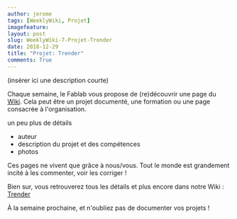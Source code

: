 ```yaml
---
author: jerome
tags: [WeeklyWiki, Projet]
imagefeature:
layout: post
slug: WeeklyWiki-7-Projet-Trender
date: 2018-12-29
title: "Projet: Trender"
comments: True
---
```


(insérer ici une description courte)

Chaque semaine, le Fablab vous propose de (re)découvrir une page du [Wiki](https://wiki.fablab-lannion.org). Cela peut être un projet documenté, une formation ou une page consacrée à l'organisation.

un peu plus de détails
* auteur
* description du projet et des compétences
* photos

Ces pages ne vivent que grâce à nous/vous. Tout le monde est grandement incité à les commenter, voir les corriger !

Bien sur, vous retrouverez tous les détails et plus encore dans notre Wiki : [Trender](https://wiki.fablab-lannion.org/index.php?title=Trender)

À la semaine prochaine, et n'oubliez pas de documenter vos projets !

